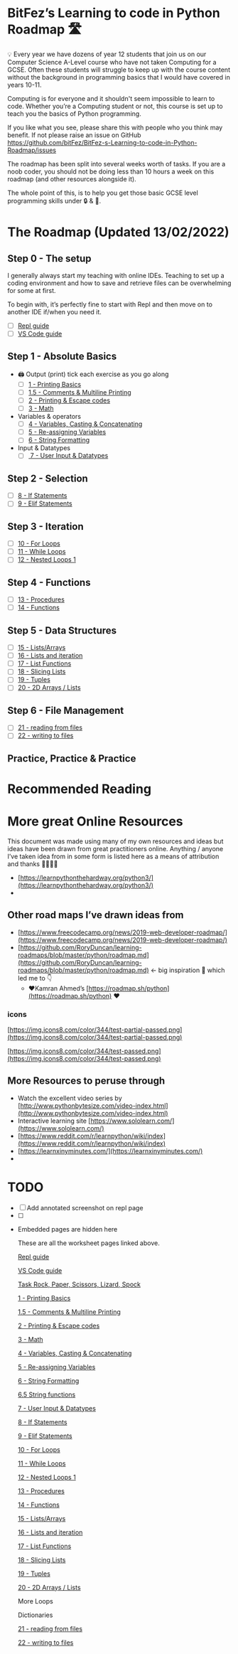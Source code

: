 # BitFez’s Learning to code in Python Roadmap 🛣

<aside>
💡 Every year we have dozens of year 12 students that join us on our Computer Science A-Level course who have not taken Computing for a GCSE.
Often these students will struggle to keep up with the course content without the background in programming basics that I would have covered in years 10-11.

Computing is for everyone and it shouldn't seem impossible to learn to code. Whether you’re a Computing student or not, this course is set up to teach you the basics of Python programming.

If you like what you see, please share this with people who you think may benefit. If not please raise an issue on GitHub https://github.com/bitFez/BitFez-s-Learning-to-code-in-Python-Roadmap/issues 

The roadmap has been split into several weeks worth of tasks. If you are a noob coder, you should not be doing less than 10 hours a week on this roadmap (and other resources alongside it). 

The whole point of this, is to help you get those basic GCSE level programming skills under 🔒 & 🔑.

</aside>

# The Roadmap (Updated 13/02/2022)

## Step 0 - The setup

I generally always start my teaching with online IDEs. Teaching to set up a coding environment and how to save and retrieve files can be overwhelming for some at first.

To begin with, it’s perfectly fine to start with Repl and then move on to another IDE if/when you need it.

- [ ]  [Repl guide](BitFez%E2%80%99s%20Learning%20to%20code%20in%20Python%20Roadmap%20%F0%9F%9B%A3%20363c54e295a6417c9c58a87bedc46ad0/Repl%20guide%20568781e0816649438a83d0015353229f.md)
- [ ]  [VS Code guide](BitFez%E2%80%99s%20Learning%20to%20code%20in%20Python%20Roadmap%20%F0%9F%9B%A3%20363c54e295a6417c9c58a87bedc46ad0/VS%20Code%20guide%2007527b3bfb5a4ab686eea939f23e9056.md)

## Step 1 - Absolute Basics

- 🖨 Output (print) tick each exercise as you go along
    - [ ]  [1 - Printing Basics](BitFez%E2%80%99s%20Learning%20to%20code%20in%20Python%20Roadmap%20%F0%9F%9B%A3%20363c54e295a6417c9c58a87bedc46ad0/1%20-%20Printing%20Basics%20b9a0e9a8f7724636be389b3f3b8ca5e8.md)
    - [ ]  [1.5 - Comments & Multiline Printing](BitFez%E2%80%99s%20Learning%20to%20code%20in%20Python%20Roadmap%20%F0%9F%9B%A3%20363c54e295a6417c9c58a87bedc46ad0/1%205%20-%20Comments%20&%20Multiline%20Printing%20d56b6eabe6954454adbada3eb9db0d71.md)
    - [ ]  [2 - Printing & Escape codes](BitFez%E2%80%99s%20Learning%20to%20code%20in%20Python%20Roadmap%20%F0%9F%9B%A3%20363c54e295a6417c9c58a87bedc46ad0/2%20-%20Printing%20&%20Escape%20codes%208eae5621de7343cb982d53b118887e6a.md)
    - [ ]  [3 - Math](BitFez%E2%80%99s%20Learning%20to%20code%20in%20Python%20Roadmap%20%F0%9F%9B%A3%20363c54e295a6417c9c58a87bedc46ad0/3%20-%20Math%20ca805729f15a43f5a9b03976d8a4702f.md)
- Variables & operators
    - [ ]  [4 - Variables, Casting & Concatenating](BitFez%E2%80%99s%20Learning%20to%20code%20in%20Python%20Roadmap%20%F0%9F%9B%A3%20363c54e295a6417c9c58a87bedc46ad0/4%20-%20Variables,%20Casting%20&%20Concatenating%203222919330e5475faa5f9d92660249d5.md)
    - [ ]  [5 - Re-assigning Variables ](BitFez%E2%80%99s%20Learning%20to%20code%20in%20Python%20Roadmap%20%F0%9F%9B%A3%20363c54e295a6417c9c58a87bedc46ad0/5%20-%20Re-assigning%20Variables%20e2ecb6bbc7164c9f8520d8203fef1700.md)
    - [ ]  [6 - String Formatting](BitFez%E2%80%99s%20Learning%20to%20code%20in%20Python%20Roadmap%20%F0%9F%9B%A3%20363c54e295a6417c9c58a87bedc46ad0/6%20-%20String%20Formatting%2045f0ade8adc34a3cb3ce5aa18618f061.md)
- Input & Datatypes
    - [ ]  [ 7 - User Input & Datatypes](BitFez%E2%80%99s%20Learning%20to%20code%20in%20Python%20Roadmap%20%F0%9F%9B%A3%20363c54e295a6417c9c58a87bedc46ad0/7%20-%20User%20Input%20&%20Datatypes%20c9564cfb46ab4a07b03d8aaab95f1ab6.md)

## Step 2 - Selection

- [ ]  [8 - If Statements](BitFez%E2%80%99s%20Learning%20to%20code%20in%20Python%20Roadmap%20%F0%9F%9B%A3%20363c54e295a6417c9c58a87bedc46ad0/8%20-%20If%20Statements%20e47772e9e04d425e8657764d878ba4f6.md)
- [ ]  [9 - Elif Statements](BitFez%E2%80%99s%20Learning%20to%20code%20in%20Python%20Roadmap%20%F0%9F%9B%A3%20363c54e295a6417c9c58a87bedc46ad0/9%20-%20Elif%20Statements%200e2107ebf24f4399a8bc75817548ba49.md)

## Step 3 - Iteration

- [ ]  [10 - For Loops](BitFez%E2%80%99s%20Learning%20to%20code%20in%20Python%20Roadmap%20%F0%9F%9B%A3%20363c54e295a6417c9c58a87bedc46ad0/10%20-%20For%20Loops%20a161c39578d44fedb9085948d7594920.md)
- [ ]  [11 - While Loops](BitFez%E2%80%99s%20Learning%20to%20code%20in%20Python%20Roadmap%20%F0%9F%9B%A3%20363c54e295a6417c9c58a87bedc46ad0/11%20-%20While%20Loops%205b1695be6ee044ce90e040fe66397a07.md)
- [ ]  [12 - Nested Loops 1](BitFez%E2%80%99s%20Learning%20to%20code%20in%20Python%20Roadmap%20%F0%9F%9B%A3%20363c54e295a6417c9c58a87bedc46ad0/12%20-%20Nested%20Loops%201%205af88a82aad9498ab2e3151b872ebabb.md)

## Step 4 - Functions

- [ ]  [13 - Procedures](BitFez%E2%80%99s%20Learning%20to%20code%20in%20Python%20Roadmap%20%F0%9F%9B%A3%20363c54e295a6417c9c58a87bedc46ad0/13%20-%20Procedures%20e779162f7bc84ae181deb64f096a9415.md)
- [ ]  [14 - Functions](BitFez%E2%80%99s%20Learning%20to%20code%20in%20Python%20Roadmap%20%F0%9F%9B%A3%20363c54e295a6417c9c58a87bedc46ad0/14%20-%20Functions%20feb1650e87ab4fbc849e5c6ca5f9472f.md)

## Step 5 - Data Structures

- [ ]  [15 - Lists/Arrays](BitFez%E2%80%99s%20Learning%20to%20code%20in%20Python%20Roadmap%20%F0%9F%9B%A3%20363c54e295a6417c9c58a87bedc46ad0/15%20-%20Lists%20Arrays%2034798d76a15b4c2da2051b8d8f050799.md)
- [ ]  [16 - Lists and iteration](BitFez%E2%80%99s%20Learning%20to%20code%20in%20Python%20Roadmap%20%F0%9F%9B%A3%20363c54e295a6417c9c58a87bedc46ad0/16%20-%20Lists%20and%20iteration%20c2d86cd56f3049d88f5b41ff5d2d5721.md)
- [ ]  [17 - List Functions](BitFez%E2%80%99s%20Learning%20to%20code%20in%20Python%20Roadmap%20%F0%9F%9B%A3%20363c54e295a6417c9c58a87bedc46ad0/17%20-%20List%20Functions%20c02c03b2ccb846809ca6c88bb8592e1a.md)
- [ ]  [18 - Slicing Lists](BitFez%E2%80%99s%20Learning%20to%20code%20in%20Python%20Roadmap%20%F0%9F%9B%A3%20363c54e295a6417c9c58a87bedc46ad0/18%20-%20Slicing%20Lists%20b9fb68060960466087dd83f55d81cdf0.md)
- [ ]  [19 - Tuples](BitFez%E2%80%99s%20Learning%20to%20code%20in%20Python%20Roadmap%20%F0%9F%9B%A3%20363c54e295a6417c9c58a87bedc46ad0/19%20-%20Tuples%20440ae1f1edeb4ef99e599e4215b5eaad.md)
- [ ]  [20 - 2D Arrays / Lists](BitFez%E2%80%99s%20Learning%20to%20code%20in%20Python%20Roadmap%20%F0%9F%9B%A3%20363c54e295a6417c9c58a87bedc46ad0/20%20-%202D%20Arrays%20Lists%20ca100f7dc7f748f189678e8f4796f303.md)

## Step 6 - File Management

- [ ]  [21 - reading from files](BitFez%E2%80%99s%20Learning%20to%20code%20in%20Python%20Roadmap%20%F0%9F%9B%A3%20363c54e295a6417c9c58a87bedc46ad0/21%20-%20reading%20from%20files%20e19d6e6ea3df41d3bc218c3f023b6489.md)
- [ ]  [22 - writing to files](BitFez%E2%80%99s%20Learning%20to%20code%20in%20Python%20Roadmap%20%F0%9F%9B%A3%20363c54e295a6417c9c58a87bedc46ad0/22%20-%20writing%20to%20files%20ec703ea7b9df424ba3fbe4b3ce4c9afc.md)

## Practice, Practice & Practice

# Recommended Reading

# More great Online Resources

This document was made using many of my own resources and ideas but ideas have been drawn from great practitioners online. Anything / anyone I’ve taken idea from in some form is listed here as a means of attribution and thanks 🙌🤲👏👏

- [https://learnpythonthehardway.org/python3/](https://learnpythonthehardway.org/python3/)
- 

## Other road maps I’ve drawn ideas from

- [https://www.freecodecamp.org/news/2019-web-developer-roadmap/](https://www.freecodecamp.org/news/2019-web-developer-roadmap/)
- [https://github.com/RoryDuncan/learning-roadmaps/blob/master/python/roadmap.md](https://github.com/RoryDuncan/learning-roadmaps/blob/master/python/roadmap.md) ← big inspiration 🤲 which led me to 👇
    - ❤Kamran Ahmed’s [https://roadmap.sh/python](https://roadmap.sh/python) ❤

### icons

[https://img.icons8.com/color/344/test-partial-passed.png](https://img.icons8.com/color/344/test-partial-passed.png) 

[https://img.icons8.com/color/344/test-passed.png](https://img.icons8.com/color/344/test-passed.png)

## More Resources to peruse through

- Watch the excellent video series by [http://www.pythonbytesize.com/video-index.html](http://www.pythonbytesize.com/video-index.html)
- Interactive learning site [https://www.sololearn.com/](https://www.sololearn.com/)
- [https://www.reddit.com/r/learnpython/wiki/index](https://www.reddit.com/r/learnpython/wiki/index)
- [https://learnxinyminutes.com/](https://learnxinyminutes.com/)
- 

# TODO

- [ ]  Add annotated screenshot on repl page
- [ ]  

- Embedded pages are hidden here
    
    These are all the worksheet pages linked above. 
    
    [Repl guide](BitFez%E2%80%99s%20Learning%20to%20code%20in%20Python%20Roadmap%20%F0%9F%9B%A3%20363c54e295a6417c9c58a87bedc46ad0/Repl%20guide%20568781e0816649438a83d0015353229f.md)
    
    [VS Code guide](BitFez%E2%80%99s%20Learning%20to%20code%20in%20Python%20Roadmap%20%F0%9F%9B%A3%20363c54e295a6417c9c58a87bedc46ad0/VS%20Code%20guide%2007527b3bfb5a4ab686eea939f23e9056.md)
    
    [Task Rock, Paper, Scissors, Lizard, Spock](BitFez%E2%80%99s%20Learning%20to%20code%20in%20Python%20Roadmap%20%F0%9F%9B%A3%20363c54e295a6417c9c58a87bedc46ad0/Task%20Rock,%20Paper,%20Scissors,%20Lizard,%20Spock%201d4b4acf7f3943ebb812da625372ffd4.md)
    
    [1 - Printing Basics](BitFez%E2%80%99s%20Learning%20to%20code%20in%20Python%20Roadmap%20%F0%9F%9B%A3%20363c54e295a6417c9c58a87bedc46ad0/1%20-%20Printing%20Basics%20b9a0e9a8f7724636be389b3f3b8ca5e8.md)
    
    [1.5 - Comments & Multiline Printing](BitFez%E2%80%99s%20Learning%20to%20code%20in%20Python%20Roadmap%20%F0%9F%9B%A3%20363c54e295a6417c9c58a87bedc46ad0/1%205%20-%20Comments%20&%20Multiline%20Printing%20d56b6eabe6954454adbada3eb9db0d71.md)
    
    [2 - Printing & Escape codes](BitFez%E2%80%99s%20Learning%20to%20code%20in%20Python%20Roadmap%20%F0%9F%9B%A3%20363c54e295a6417c9c58a87bedc46ad0/2%20-%20Printing%20&%20Escape%20codes%208eae5621de7343cb982d53b118887e6a.md)
    
    [3 - Math](BitFez%E2%80%99s%20Learning%20to%20code%20in%20Python%20Roadmap%20%F0%9F%9B%A3%20363c54e295a6417c9c58a87bedc46ad0/3%20-%20Math%20ca805729f15a43f5a9b03976d8a4702f.md)
    
    [4 - Variables, Casting & Concatenating](BitFez%E2%80%99s%20Learning%20to%20code%20in%20Python%20Roadmap%20%F0%9F%9B%A3%20363c54e295a6417c9c58a87bedc46ad0/4%20-%20Variables,%20Casting%20&%20Concatenating%203222919330e5475faa5f9d92660249d5.md)
    
    [5 - Re-assigning Variables ](BitFez%E2%80%99s%20Learning%20to%20code%20in%20Python%20Roadmap%20%F0%9F%9B%A3%20363c54e295a6417c9c58a87bedc46ad0/5%20-%20Re-assigning%20Variables%20e2ecb6bbc7164c9f8520d8203fef1700.md)
    
    [6 - String Formatting](BitFez%E2%80%99s%20Learning%20to%20code%20in%20Python%20Roadmap%20%F0%9F%9B%A3%20363c54e295a6417c9c58a87bedc46ad0/6%20-%20String%20Formatting%2045f0ade8adc34a3cb3ce5aa18618f061.md)
    
    [6.5 String functions](BitFez%E2%80%99s%20Learning%20to%20code%20in%20Python%20Roadmap%20%F0%9F%9B%A3%20363c54e295a6417c9c58a87bedc46ad0/6%205%20String%20functions%201ef09dc9a7eb4960b07bf72c85783dc7.md)
    
    [ 7 - User Input & Datatypes](BitFez%E2%80%99s%20Learning%20to%20code%20in%20Python%20Roadmap%20%F0%9F%9B%A3%20363c54e295a6417c9c58a87bedc46ad0/7%20-%20User%20Input%20&%20Datatypes%20c9564cfb46ab4a07b03d8aaab95f1ab6.md)
    
    [8 - If Statements](BitFez%E2%80%99s%20Learning%20to%20code%20in%20Python%20Roadmap%20%F0%9F%9B%A3%20363c54e295a6417c9c58a87bedc46ad0/8%20-%20If%20Statements%20e47772e9e04d425e8657764d878ba4f6.md)
    
    [9 - Elif Statements](BitFez%E2%80%99s%20Learning%20to%20code%20in%20Python%20Roadmap%20%F0%9F%9B%A3%20363c54e295a6417c9c58a87bedc46ad0/9%20-%20Elif%20Statements%200e2107ebf24f4399a8bc75817548ba49.md)
    
    [10 - For Loops](BitFez%E2%80%99s%20Learning%20to%20code%20in%20Python%20Roadmap%20%F0%9F%9B%A3%20363c54e295a6417c9c58a87bedc46ad0/10%20-%20For%20Loops%20a161c39578d44fedb9085948d7594920.md)
    
    [11 - While Loops](BitFez%E2%80%99s%20Learning%20to%20code%20in%20Python%20Roadmap%20%F0%9F%9B%A3%20363c54e295a6417c9c58a87bedc46ad0/11%20-%20While%20Loops%205b1695be6ee044ce90e040fe66397a07.md)
    
    [12 - Nested Loops 1](BitFez%E2%80%99s%20Learning%20to%20code%20in%20Python%20Roadmap%20%F0%9F%9B%A3%20363c54e295a6417c9c58a87bedc46ad0/12%20-%20Nested%20Loops%201%205af88a82aad9498ab2e3151b872ebabb.md)
    
    [13 - Procedures](BitFez%E2%80%99s%20Learning%20to%20code%20in%20Python%20Roadmap%20%F0%9F%9B%A3%20363c54e295a6417c9c58a87bedc46ad0/13%20-%20Procedures%20e779162f7bc84ae181deb64f096a9415.md)
    
    [14 - Functions](BitFez%E2%80%99s%20Learning%20to%20code%20in%20Python%20Roadmap%20%F0%9F%9B%A3%20363c54e295a6417c9c58a87bedc46ad0/14%20-%20Functions%20feb1650e87ab4fbc849e5c6ca5f9472f.md)
    
    [15 - Lists/Arrays](BitFez%E2%80%99s%20Learning%20to%20code%20in%20Python%20Roadmap%20%F0%9F%9B%A3%20363c54e295a6417c9c58a87bedc46ad0/15%20-%20Lists%20Arrays%2034798d76a15b4c2da2051b8d8f050799.md)
    
    [16 - Lists and iteration](BitFez%E2%80%99s%20Learning%20to%20code%20in%20Python%20Roadmap%20%F0%9F%9B%A3%20363c54e295a6417c9c58a87bedc46ad0/16%20-%20Lists%20and%20iteration%20c2d86cd56f3049d88f5b41ff5d2d5721.md)
    
    [17 - List Functions](BitFez%E2%80%99s%20Learning%20to%20code%20in%20Python%20Roadmap%20%F0%9F%9B%A3%20363c54e295a6417c9c58a87bedc46ad0/17%20-%20List%20Functions%20c02c03b2ccb846809ca6c88bb8592e1a.md)
    
    [18 - Slicing Lists](BitFez%E2%80%99s%20Learning%20to%20code%20in%20Python%20Roadmap%20%F0%9F%9B%A3%20363c54e295a6417c9c58a87bedc46ad0/18%20-%20Slicing%20Lists%20b9fb68060960466087dd83f55d81cdf0.md)
    
    [19 - Tuples](BitFez%E2%80%99s%20Learning%20to%20code%20in%20Python%20Roadmap%20%F0%9F%9B%A3%20363c54e295a6417c9c58a87bedc46ad0/19%20-%20Tuples%20440ae1f1edeb4ef99e599e4215b5eaad.md)
    
    [20 - 2D Arrays / Lists](BitFez%E2%80%99s%20Learning%20to%20code%20in%20Python%20Roadmap%20%F0%9F%9B%A3%20363c54e295a6417c9c58a87bedc46ad0/20%20-%202D%20Arrays%20Lists%20ca100f7dc7f748f189678e8f4796f303.md)
    
    More Loops
    
    Dictionaries
    
    [21 - reading from files](BitFez%E2%80%99s%20Learning%20to%20code%20in%20Python%20Roadmap%20%F0%9F%9B%A3%20363c54e295a6417c9c58a87bedc46ad0/21%20-%20reading%20from%20files%20e19d6e6ea3df41d3bc218c3f023b6489.md)
    
    [22 - writing to files](BitFez%E2%80%99s%20Learning%20to%20code%20in%20Python%20Roadmap%20%F0%9F%9B%A3%20363c54e295a6417c9c58a87bedc46ad0/22%20-%20writing%20to%20files%20ec703ea7b9df424ba3fbe4b3ce4c9afc.md)